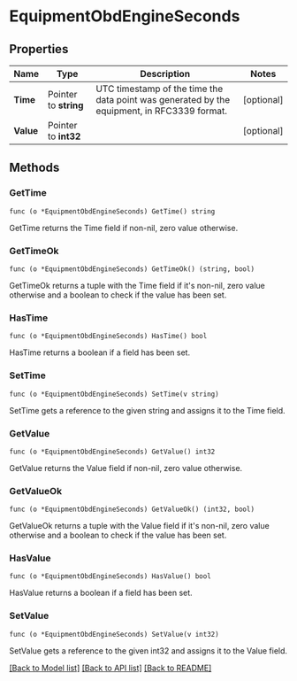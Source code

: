 # EquipmentObdEngineSeconds

## Properties

Name | Type | Description | Notes
------------ | ------------- | ------------- | -------------
**Time** | Pointer to **string** | UTC timestamp of the time the data point was generated by the equipment, in RFC3339 format. | [optional] 
**Value** | Pointer to **int32** |  | [optional] 

## Methods

### GetTime

`func (o *EquipmentObdEngineSeconds) GetTime() string`

GetTime returns the Time field if non-nil, zero value otherwise.

### GetTimeOk

`func (o *EquipmentObdEngineSeconds) GetTimeOk() (string, bool)`

GetTimeOk returns a tuple with the Time field if it's non-nil, zero value otherwise
and a boolean to check if the value has been set.

### HasTime

`func (o *EquipmentObdEngineSeconds) HasTime() bool`

HasTime returns a boolean if a field has been set.

### SetTime

`func (o *EquipmentObdEngineSeconds) SetTime(v string)`

SetTime gets a reference to the given string and assigns it to the Time field.

### GetValue

`func (o *EquipmentObdEngineSeconds) GetValue() int32`

GetValue returns the Value field if non-nil, zero value otherwise.

### GetValueOk

`func (o *EquipmentObdEngineSeconds) GetValueOk() (int32, bool)`

GetValueOk returns a tuple with the Value field if it's non-nil, zero value otherwise
and a boolean to check if the value has been set.

### HasValue

`func (o *EquipmentObdEngineSeconds) HasValue() bool`

HasValue returns a boolean if a field has been set.

### SetValue

`func (o *EquipmentObdEngineSeconds) SetValue(v int32)`

SetValue gets a reference to the given int32 and assigns it to the Value field.


[[Back to Model list]](../README.md#documentation-for-models) [[Back to API list]](../README.md#documentation-for-api-endpoints) [[Back to README]](../README.md)


